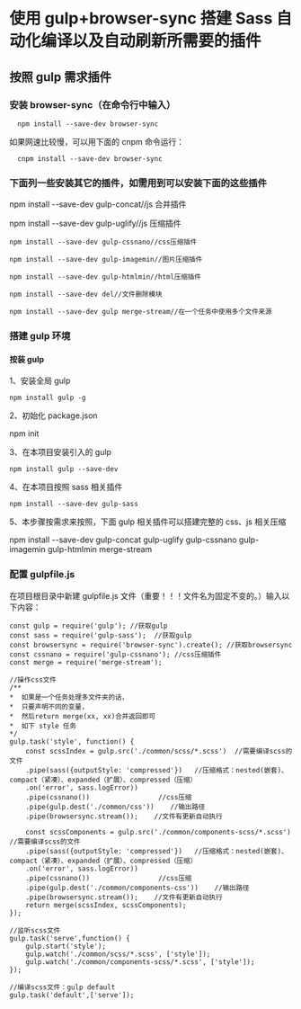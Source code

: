 # 使用 gulp+browser-sync 搭建 Sass 自动化编译以及自动刷新所需要的插件

## 按照 gulp 需求插件

### 安装 browser-sync（在命令行中输入）

      npm install --save-dev browser-sync

如果网速比较慢，可以用下面的 cnpm 命令运行：

      cnpm install --save-dev browser-sync

### 下面列一些安装其它的插件，如需用到可以安装下面的这些插件

npm install --save-dev gulp-concat//js 合并插件

npm install --save-dev gulp-uglify//js 压缩插件

    npm install --save-dev gulp-cssnano//css压缩插件

    npm install --save-dev gulp-imagemin//图片压缩插件

    npm install --save-dev gulp-htmlmin//html压缩插件

    npm install --save-dev del//文件删除模块

    npm install --save-dev gulp merge-stream//在一个任务中使用多个文件来源

### 搭建 gulp 环境

#### 按装 gulp

1、安装全局 gulp

    npm install gulp -g

2、初始化 package.json

npm init

3、在本项目安装引入的 gulp

    npm install gulp --save-dev

4、在本项目按照 sass 相关插件

    npm install --save-dev gulp-sass

5、本步骤按需求来按照，下面 gulp 相关插件可以搭建完整的 css、js 相关压缩

npm install --save-dev gulp-concat gulp-uglify gulp-cssnano gulp-imagemin gulp-htmlmin merge-stream

### 配置 gulpfile.js

在项目根目录中新建 gulpfile.js 文件（重要！！！文件名为固定不变的。）输入以下内容：

    const gulp = require('gulp'); //获取gulp
    const sass = require('gulp-sass');  //获取gulp
    const browsersync = require('browser-sync').create(); //获取browsersync
    const cssnano = require('gulp-cssnano'); //css压缩插件
    const merge = require('merge-stream');

    //操作css文件
    /**
    *  如果是一个任务处理多文件夹的话，
    *  只要声明不同的变量，
    *  然后return merge(xx, xx)合并返回即可
    *  如下 style 任务
    */
    gulp.task('style', function() {
        const scssIndex = gulp.src('./common/scss/*.scss')  //需要编译scss的文件
        .pipe(sass({outputStyle: 'compressed'})   //压缩格式：nested(嵌套)、compact（紧凑）、expanded（扩展）、compressed（压缩）
        .on('error', sass.logError))
        .pipe(cssnano())                 //css压缩
        .pipe(gulp.dest('./common/css'))    //输出路径
        .pipe(browsersync.stream());    //文件有更新自动执行

        const scssComponents = gulp.src('./common/components-scss/*.scss')  //需要编译scss的文件
        .pipe(sass({outputStyle: 'compressed'})   //压缩格式：nested(嵌套)、compact（紧凑）、expanded（扩展）、compressed（压缩）
        .on('error', sass.logError))
        .pipe(cssnano())                 //css压缩
        .pipe(gulp.dest('./common/components-css'))    //输出路径
        .pipe(browsersync.stream());    //文件有更新自动执行
        return merge(scssIndex, scssComponents);
    });

    //监听scss文件
    gulp.task('serve',function() {
        gulp.start('style');
        gulp.watch('./common/scss/*.scss', ['style']);
        gulp.watch('./common/components-scss/*.scss', ['style']);
    });

    //编译scss文件：gulp default
    gulp.task('default',['serve']);
